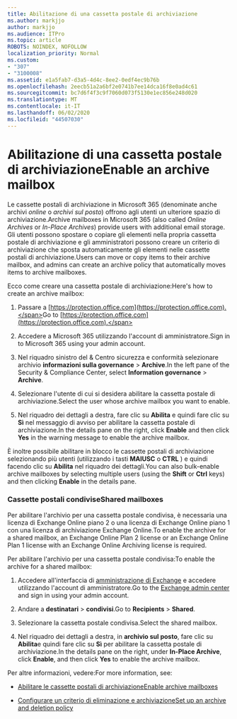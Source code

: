```yaml
---
title: Abilitazione di una cassetta postale di archiviazione
ms.author: markjjo
author: markjjo
ms.audience: ITPro
ms.topic: article
ROBOTS: NOINDEX, NOFOLLOW
localization_priority: Normal
ms.custom:
- "307"
- "3100008"
ms.assetid: e1a5fab7-d3a5-4d4c-8ee2-0edf4ec9b76b
ms.openlocfilehash: 2eecb51a2a6bf2e0741b7ee14dca16f8e0ad4c61
ms.sourcegitcommit: bc7d6f4f3c9f7060d073f5130e1ec856e248d020
ms.translationtype: MT
ms.contentlocale: it-IT
ms.lasthandoff: 06/02/2020
ms.locfileid: "44507030"
---
```

# <a name="enable-an-archive-mailbox"></a><span data-ttu-id="06bcf-102">Abilitazione di una cassetta postale di archiviazione</span><span class="sxs-lookup"><span data-stu-id="06bcf-102">Enable an archive mailbox</span></span>

<span data-ttu-id="06bcf-103">Le cassette postali di archiviazione in Microsoft 365 (denominate anche archivi *online* o *archivi sul posto*) offrono agli utenti un ulteriore spazio di archiviazione.</span><span class="sxs-lookup"><span data-stu-id="06bcf-103">Archive mailboxes in Microsoft 365 (also called *Online Archives* or *In-Place Archives*) provide users with additional email storage.</span></span> <span data-ttu-id="06bcf-104">Gli utenti possono spostare o copiare gli elementi nella propria cassetta postale di archiviazione e gli amministratori possono creare un criterio di archiviazione che sposta automaticamente gli elementi nelle cassette postali di archiviazione.</span><span class="sxs-lookup"><span data-stu-id="06bcf-104">Users can move or copy items to their archive mailbox, and admins can create an archive policy that automatically moves items to archive mailboxes.</span></span>
  
<span data-ttu-id="06bcf-105">Ecco come creare una cassetta postale di archiviazione:</span><span class="sxs-lookup"><span data-stu-id="06bcf-105">Here's how to create an archive mailbox:</span></span>
  
1. <span data-ttu-id="06bcf-106">Passare a [https://protection.office.com](https://protection.office.com).</span><span class="sxs-lookup"><span data-stu-id="06bcf-106">Go to [https://protection.office.com](https://protection.office.com).</span></span>

2. <span data-ttu-id="06bcf-107">Accedere a Microsoft 365 utilizzando l'account di amministratore.</span><span class="sxs-lookup"><span data-stu-id="06bcf-107">Sign in to Microsoft 365 using your admin account.</span></span>

3. <span data-ttu-id="06bcf-108">Nel riquadro sinistro del &amp; Centro sicurezza e conformità selezionare archivio **informazioni sulla governance** \> **Archive**.</span><span class="sxs-lookup"><span data-stu-id="06bcf-108">In the left pane of the Security &amp; Compliance Center, select **Information governance** \> **Archive**.</span></span>

4. <span data-ttu-id="06bcf-109">Selezionare l'utente di cui si desidera abilitare la cassetta postale di archiviazione.</span><span class="sxs-lookup"><span data-stu-id="06bcf-109">Select the user whose archive mailbox you want to enable.</span></span>

5. <span data-ttu-id="06bcf-110">Nel riquadro dei dettagli a destra, fare clic su **Abilita** e quindi fare clic su **Sì** nel messaggio di avviso per abilitare la cassetta postale di archiviazione.</span><span class="sxs-lookup"><span data-stu-id="06bcf-110">In the details pane on the right, click **Enable** and then click **Yes** in the warning message to enable the archive mailbox.</span></span>

<span data-ttu-id="06bcf-111">È inoltre possibile abilitare in blocco le cassette postali di archiviazione selezionando più utenti (utilizzando i tasti **MAIUSC** o **CTRL** ) e quindi facendo clic su **Abilita** nel riquadro dei dettagli.</span><span class="sxs-lookup"><span data-stu-id="06bcf-111">You can also bulk-enable archive mailboxes by selecting multiple users (using the **Shift** or **Ctrl** keys) and then clicking **Enable** in the details pane.</span></span>
  
### <a name="shared-mailboxes"></a><span data-ttu-id="06bcf-112">Cassette postali condivise</span><span class="sxs-lookup"><span data-stu-id="06bcf-112">Shared mailboxes</span></span>

<span data-ttu-id="06bcf-113">Per abilitare l'archivio per una cassetta postale condivisa, è necessaria una licenza di Exchange Online piano 2 o una licenza di Exchange Online piano 1 con una licenza di archiviazione Exchange Online.</span><span class="sxs-lookup"><span data-stu-id="06bcf-113">To enable the archive for a shared mailbox, an Exchange Online Plan 2 license or an Exchange Online Plan 1 license with an Exchange Online Archiving license is required.</span></span>  

<span data-ttu-id="06bcf-114">Per abilitare l'archivio per una cassetta postale condivisa:</span><span class="sxs-lookup"><span data-stu-id="06bcf-114">To enable the archive for a shared mailbox:</span></span>

1. <span data-ttu-id="06bcf-115">Accedere all'interfaccia di [amministrazione di Exchange](https://outlook.office365.com/ecp) e accedere utilizzando l'account di amministratore.</span><span class="sxs-lookup"><span data-stu-id="06bcf-115">Go to the [Exchange admin center](https://outlook.office365.com/ecp) and sign in using your admin account.</span></span>

2. <span data-ttu-id="06bcf-116">Andare a **destinatari**  >  **condivisi**.</span><span class="sxs-lookup"><span data-stu-id="06bcf-116">Go to **Recipients** > **Shared**.</span></span>

3. <span data-ttu-id="06bcf-117">Selezionare la cassetta postale condivisa.</span><span class="sxs-lookup"><span data-stu-id="06bcf-117">Select the shared mailbox.</span></span>

4. <span data-ttu-id="06bcf-118">Nel riquadro dei dettagli a destra, in **archivio sul posto**, fare clic su **Abilita**e quindi fare clic su **Sì** per abilitare la cassetta postale di archiviazione.</span><span class="sxs-lookup"><span data-stu-id="06bcf-118">In the details pane on the right, under **In-Place Archive**, click **Enable**, and then click **Yes** to enable the archive mailbox.</span></span>

<span data-ttu-id="06bcf-119">Per altre informazioni, vedere:</span><span class="sxs-lookup"><span data-stu-id="06bcf-119">For more information, see:</span></span>
  
- [<span data-ttu-id="06bcf-120">Abilitare le cassette postali di archiviazione</span><span class="sxs-lookup"><span data-stu-id="06bcf-120">Enable archive mailboxes</span></span>](https://docs.microsoft.com/microsoft-365/compliance/enable-archive-mailboxes)

- [<span data-ttu-id="06bcf-121">Configurare un criterio di eliminazione e archiviazione</span><span class="sxs-lookup"><span data-stu-id="06bcf-121">Set up an archive and deletion policy</span></span>](https://docs.microsoft.com//office365/securitycompliance/set-up-an-archive-and-deletion-policy-for-mailboxes)
